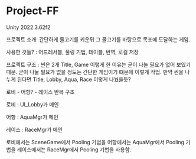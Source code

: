 # Project-FF
Unity 2022.3.62f2

프로젝트 소개: 간단하게 물고기를 키운뒤 그 물고기를 바탕으로 목표에 도달하는 게임.

사용한 것들? : 어드레서블, 풀링 기법, 테이블, 번역, 로컬 저장

프로젝트 구조 : 씬은 2개 Title, Game 이렇게 한 이유는 굳이 나눌 필요가 없어 보였기 때문. 굳이 나눌 필요가 없을 정도는 간단한 게임이기 떄문에 이렇게 작업. 만약 씬을 나누게 된다면 Title, Lobby, Aqua, Race 이렇게 나눴을듯?

로비 - 어항? - 레이스 반복 구조

로비 : UI_Lobby가 메인 

어항 : AquaMgr가 메인

레이스 : RaceMgr가 메인

로비에서는 SceneGame에서 Pooling 기법을
어항에서는 AquaMgr에서 Pooling 기법을
레이스에서는 RaceMgr에서 Pooling 기법을 사용함. 
